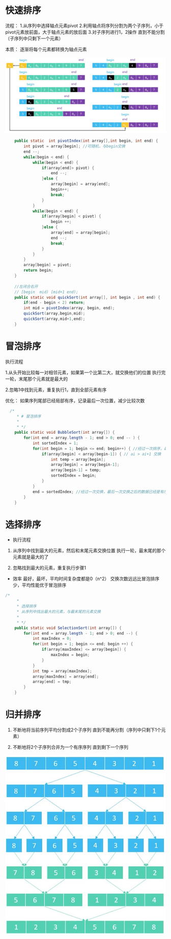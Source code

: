 # 快速排序

流程：
1.从序列中选择轴点元素pivot
2.利用轴点将序列分割为两个子序列，小于pivot元素放前面，大于轴点元素的放后面
3.对子序列进行1，2操作
直到不能分割（子序列中只剩下一个元素）

本质：
逐渐将每个元素都转换为轴点元素

![](media/16191489699378.jpg)


```java
	public static  int pivotIndex(int array[],int begin, int end) {
		int pivot = array[begin]; //可随机，与begin交换
		end --;
		while(begin < end) {
			while(begin < end) {
				if(array[end]> pivot) {
					end --;
				}else {
					array[begin] = array[end];
					begin++;
					break;
				}
			}
			while(begin < end) {
				if(array[begin] < pivot) {
					begin ++;
				}else {
					array[end] = array[begin];
					end --;
					break;
				}
			}
		}
		array[begin] = pivot;
		return begin;
	}
	
	//左闭合右开
	// [begin  mid) [mid+1 end);
	public static void quickSort(int array[], int begin , int end) {
		if(end - begin < 2) return;
		int mid = pivotIndex(array, begin, end);
		quickSort(array,begin,mid);
		quickSort(array,mid+1,end);
	}
```

# 冒泡排序

执行流程

1.从头开始比较每一对相邻元素，如果第一个比第二大，就交换他们的位置
执行完一轮，末尾那个元素就是最大的

2.忽略1中找到元素，重复执行1，直到全部元素有序

优化：
如果序列尾部已经局部有序，记录最后一次位置，减少比较次数

```java
  /*
     * # 冒泡排序
     * 
     * */
	public static void BubbleSort(int array[]) {
		for(int end = array.length - 1; end > 0; end -- ) {
			int sortedIndex = 1;
			for(int begin = 1; begin <= end; begin++) { //经过一次排序，最后一个当次排序最大
				if(array[begin] < array[begin-1]) { // ai > ai+1 交换  12 2 > 2 12升序
					int temp = array[begin];
					array[begin] = array[begin-1];
					array[begin-1] = temp;
					sortedIndex = begin;
				}
			}
			end = sortedIndex; //经过一次交换，最后一次交换之后的数据已经是有序的了
		}
	}
```

# 选择排序
- 执行流程

1. 从序列中找到最大的元素，然后和末尾元素交换位置
执行一轮，最末尾的那个元素就是最大的了

2. 忽略找到最大的元素，重复执行步骤1

- 效率
最好，最坏，平均时间复杂度都是0（n^2）
交换次数远远比冒泡排序少，平均性能优于冒泡排序

```java
/*
	 * 
	 * 选择排序
	 * 从序列中找出最大的元素，与最末尾的元素交换
	 * 
	 * */
	public static void SelectionSort(int array[]) {
		for(int end = array.length - 1; end > 0; end --) {
			int maxIndex = 0;
			for(int begin = 1; begin <= end; begin ++) {
				if(array[maxIndex] <= array[begin]) {
					maxIndex = begin;
				}
			}
			int tmp = array[maxIndex];
			array[maxIndex] = array[end];
			array[end] = tmp;
		}
	}
```

# 归并排序

1. 不断地将当前序列平均分割成2个子序列
直到不能再分割（序列中只剩下1个元素）

2. 不断地将2个子序列合并为一个有序序列
直到剩下一个序列


![](media/16197638254181.jpg)


